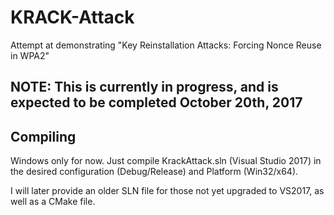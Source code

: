 # KRACK-Attack
Attempt at demonstrating "Key Reinstallation Attacks: Forcing Nonce Reuse in WPA2"

## NOTE: This is currently in progress, and is expected to be completed October 20th, 2017


## Compiling
Windows only for now. Just compile KrackAttack.sln (Visual Studio 2017) in the desired configuration (Debug/Release) and Platform (Win32/x64).

I will later provide an older SLN file for those not yet upgraded to VS2017, as well as a CMake file.